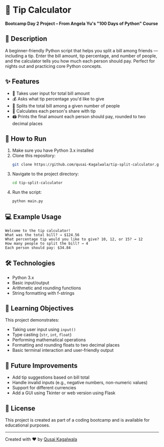 # 💸 Tip Calculator

**Bootcamp Day 2 Project – From Angela Yu's "100 Days of Python" Course**

## 📝 Description

A beginner-friendly Python script that helps you split a bill among friends — including a tip. Enter the bill amount, tip percentage, and number of people, and the calculator tells you how much each person should pay. Perfect for nights out and practicing core Python concepts.

## ✨ Features

- 🧾 Takes user input for total bill amount
- 💰 Asks what tip percentage you'd like to give
- 👥 Splits the total bill among a given number of people
- 🧮 Calculates each person's share with tip
- 🖨️ Prints the final amount each person should pay, rounded to two decimal places

## 🚀 How to Run

1. Make sure you have Python 3.x installed
2. Clone this repository:
   ```bash
   git clone https://github.com/qusai-Kagalwala/tip-split-calculator.git
   ```
3. Navigate to the project directory:
   ```bash
   cd tip-split-calculator
   ```
4. Run the script:
   ```bash
   python main.py
   ```

## 💻 Example Usage

```
Welcome to the tip calculator!
What was the total bill? → $124.56
What percentage tip would you like to give? 10, 12, or 15? → 12
How many people to split the bill? → 4
Each person should pay: $34.84
```

## 🛠️ Technologies

- Python 3.x
- Basic input/output
- Arithmetic and rounding functions
- String formatting with f-strings

## 🌱 Learning Objectives

This project demonstrates:

- Taking user input using `input()`
- Type casting (`str`, `int`, `float`)
- Performing mathematical operations
- Formatting and rounding floats to two decimal places
- Basic terminal interaction and user-friendly output

## 🔮 Future Improvements

- Add tip suggestions based on bill total
- Handle invalid inputs (e.g., negative numbers, non-numeric values)
- Support for different currencies
- Add a GUI using Tkinter or web version using Flask

## 📄 License

This project is created as part of a coding bootcamp and is available for educational purposes.

---

Created with ❤️ by [Qusai Kagalwala](https://github.com/qusai-Kagalwala)
